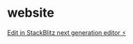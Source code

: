 # website

[Edit in StackBlitz next generation editor ⚡️](https://stackblitz.com/~/github.com/kishanjh06/website)